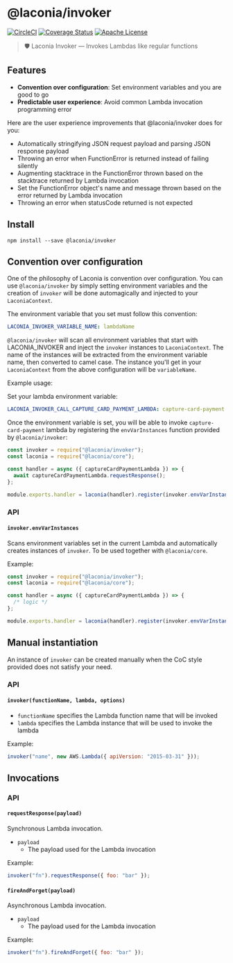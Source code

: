# @laconia/invoker

[![CircleCI](https://circleci.com/gh/ceilfors/laconia/tree/master.svg?style=shield)](https://circleci.com/gh/ceilfors/laconia/tree/master)
[![Coverage Status](https://coveralls.io/repos/github/ceilfors/laconia/badge.svg?branch=master)](https://coveralls.io/github/ceilfors/laconia?branch=master)
[![Apache License](https://img.shields.io/badge/license-Apache-blue.svg)](LICENSE)

> 🛡️ Laconia Invoker — Invokes Lambdas like regular functions

## Features

* **Convention over configuration**: Set environment variables and you are good to go
* **Predictable user experience**: Avoid common Lambda invocation programming error

Here are the user experience improvements that @laconia/invoker does for you:

* Automatically stringifying JSON request payload and parsing JSON response payload
* Throwing an error when FunctionError is returned instead of failing silently
* Augmenting stacktrace in the FunctionError thrown based on the stacktrace returned by Lambda invocation
* Set the FunctionError object's name and message thrown based on the error returned by Lambda invocation
* Throwing an error when statusCode returned is not expected

## Install

```
npm install --save @laconia/invoker
```

## Convention over configuration

One of the philosophy of Laconia is convention over configuration. You can
use `@laconia/invoker` by simply setting environment variables and the
creation of `invoker` will be done automagically and injected
to your `LaconiaContext`.

The environment variable that you set must follow this convention:

```yml
LACONIA_INVOKER_VARIABLE_NAME: lambdaName
```

`@laconia/invoker` will scan all environment variables that start with LACONIA_INVOKER and
inject the `invoker` instances to `LaconiaContext`. The name of the instances will be extracted from the environment variable name, then
converted to camel case. The instance you'll get in your `LaconiaContext` from the above configuration will be
`variableName`.

Example usage:

Set your lambda environment variable:

```yml
LACONIA_INVOKER_CALL_CAPTURE_CARD_PAYMENT_LAMBDA: capture-card-payment
```

Once the environment variable is set, you will be able to invoke `capture-card-payment` lambda by
registering the `envVarInstances` function
provided by `@laconia/invoker`:

```js
const invoker = require("@laconia/invoker");
const laconia = require("@laconia/core");

const handler = async ({ captureCardPaymentLambda }) => {
  await captureCardPaymentLambda.requestResponse();
};

module.exports.handler = laconia(handler).register(invoker.envVarInstances());
```

### API

#### `invoker.envVarInstances`

Scans environment variables set in the current Lambda and automatically
creates instances of `invoker`. To be used together with `@laconia/core`.

Example:

```js
const invoker = require("@laconia/invoker");
const laconia = require("@laconia/core");

const handler = async ({ captureCardPaymentLambda }) => {
  /* logic */
};

module.exports.handler = laconia(handler).register(invoker.envVarInstances());
```

## Manual instantiation

An instance of `invoker` can be created manually when the CoC style provided
does not satisfy your need.

### API

#### `invoker(functionName, lambda, options)`

* `functionName` specifies the Lambda function name that will be invoked
* `lambda` specifies the Lambda instance that will be used to invoke the lambda

Example:

```js
invoker("name", new AWS.Lambda({ apiVersion: "2015-03-31" }));
```

## Invocations

### API

#### `requestResponse(payload)`

Synchronous Lambda invocation.

* `payload`
  * The payload used for the Lambda invocation

Example:

```js
invoker("fn").requestResponse({ foo: "bar" });
```

#### `fireAndForget(payload)`

Asynchronous Lambda invocation.

* `payload`
  * The payload used for the Lambda invocation

Example:

```js
invoker("fn").fireAndForget({ foo: "bar" });
```
